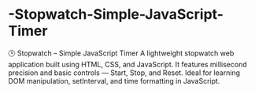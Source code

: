 # -Stopwatch-Simple-JavaScript-Timer
🕒 Stopwatch – Simple JavaScript Timer A lightweight stopwatch web application built using HTML, CSS, and JavaScript. It features millisecond precision and basic controls — Start, Stop, and Reset. Ideal for learning DOM manipulation, setInterval, and time formatting in JavaScript.
